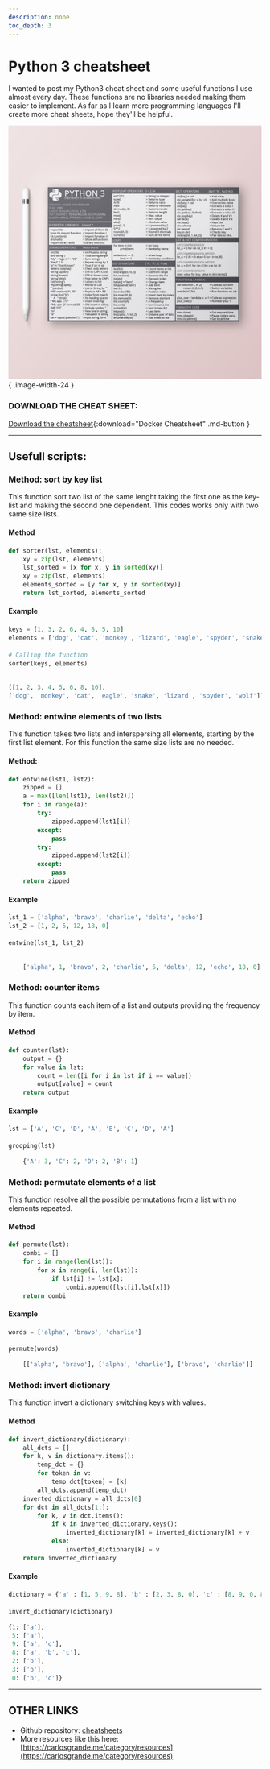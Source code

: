 ```yaml
---
description: none
toc_depth: 3
---
```


# Python 3 cheatsheet

I wanted to post my Python3 cheat sheet and some useful functions I use almost every day. These functions are no libraries needed making them easier to implement. As far as I learn more programming languages I'll create more cheat sheets, hope they'll be helpful.

![My Python 3 Cheat sheet](../../assets/images/resources/cheatsheet-python-portrait.png){ .image-width-24 }


### DOWNLOAD THE CHEAT SHEET:

[Download the cheatsheet](../../assets/docs/cheatsheet-python.pdf){:download="Docker Cheatsheet" .md-button }

---

## Usefull scripts:

### Method: sort by key list

This function sort two list of the same lenght taking the first one as the key-list and making the second one dependent.
This codes works only with two same size lists.

#### Method

```py
def sorter(lst, elements):
    xy = zip(lst, elements)
    lst_sorted = [x for x, y in sorted(xy)]
    xy = zip(lst, elements)
    elements_sorted = [y for x, y in sorted(xy)]
    return lst_sorted, elements_sorted
```

#### Example

```py
keys = [1, 3, 2, 6, 4, 8, 5, 10]
elements = ['dog', 'cat', 'monkey', 'lizard', 'eagle', 'spyder', 'snake', 'wolf']

# Calling the function
sorter(keys, elements)
```

```py title="output"

([1, 2, 3, 4, 5, 6, 8, 10],
['dog', 'monkey', 'cat', 'eagle', 'snake', 'lizard', 'spyder', 'wolf'])
```

### Method: entwine elements of two lists

This function takes two lists and interspersing all elements, starting by the first list element. For this function the same size lists are no needed.

#### Method:

```py
def entwine(lst1, lst2):
    zipped = []
    a = max([len(lst1), len(lst2)])
    for i in range(a):
        try:
            zipped.append(lst1[i])
        except:
            pass
        try:
            zipped.append(lst2[i])
        except:
            pass
    return zipped
```

#### Example


```py
lst_1 = ['alpha', 'bravo', 'charlie', 'delta', 'echo']
lst_2 = [1, 2, 5, 12, 18, 0]

entwine(lst_1, lst_2)
```

```py title="output"

    ['alpha', 1, 'bravo', 2, 'charlie', 5, 'delta', 12, 'echo', 18, 0]
```

### Method: counter items

This function counts each item of a list and outputs providing the frequency by item.

#### Method


```py
def counter(lst):
    output = {}
    for value in lst:
        count = len([i for i in lst if i == value])
        output[value] = count
    return output
```

#### Example

```py
lst = ['A', 'C', 'D', 'A', 'B', 'C', 'D', 'A']

grooping(lst)
```

```py title="Output"
    {'A': 3, 'C': 2, 'D': 2, 'B': 1}
```

### Method: permutate elements of a list

This function resolve all the possible permutations from a list with no elements repeated.

#### Method

```py
def permute(lst):
    combi = []
    for i in range(len(lst)):
        for x in range(i, len(lst)):
            if lst[i] != lst[x]:
                combi.append([lst[i],lst[x]])
    return combi
```

#### Example

```py
words = ['alpha', 'bravo', 'charlie']

permute(words)
```

```py title="Output"
    [['alpha', 'bravo'], ['alpha', 'charlie'], ['bravo', 'charlie']]
```

### Method: invert dictionary

This function invert a dictionary switching keys with values.

#### Method

```py
def invert_dictionary(dictionary):
    all_dcts = []
    for k, v in dictionary.items():
        temp_dct = {}
        for token in v:
            temp_dct[token] = [k]
        all_dcts.append(temp_dct)
    inverted_dictionary = all_dcts[0]
    for dct in all_dcts[1:]:
        for k, v in dct.items():
            if k in inverted_dictionary.keys():
                inverted_dictionary[k] = inverted_dictionary[k] + v
            else:
                inverted_dictionary[k] = v
    return inverted_dictionary
```

#### Example

```py
dictionary = {'a' : [1, 5, 9, 8], 'b' : [2, 3, 8, 0], 'c' : [8, 9, 0, 8]}

invert_dictionary(dictionary)
```

```py title="output"
{1: ['a'],
 5: ['a'],
 9: ['a', 'c'],
 8: ['a', 'b', 'c'],
 2: ['b'],
 3: ['b'],
 0: ['b', 'c']}
```

---

## OTHER LINKS

- Github repository: [cheatsheets](https://github.com/charlstown/CodeCheatsheets)
- More resources like this here: [https://carlosgrande.me/category/resources](https://carlosgrande.me/category/resources)
